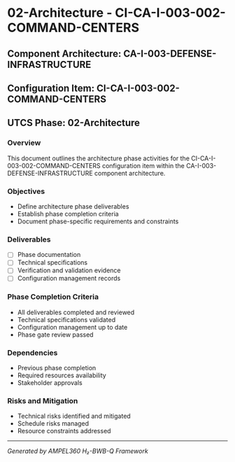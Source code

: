 # 02-Architecture - CI-CA-I-003-002-COMMAND-CENTERS

## Component Architecture: CA-I-003-DEFENSE-INFRASTRUCTURE
## Configuration Item: CI-CA-I-003-002-COMMAND-CENTERS
## UTCS Phase: 02-Architecture

### Overview
This document outlines the architecture phase activities for the CI-CA-I-003-002-COMMAND-CENTERS configuration item within the CA-I-003-DEFENSE-INFRASTRUCTURE component architecture.

### Objectives
- Define architecture phase deliverables
- Establish phase completion criteria
- Document phase-specific requirements and constraints

### Deliverables
- [ ] Phase documentation
- [ ] Technical specifications
- [ ] Verification and validation evidence
- [ ] Configuration management records

### Phase Completion Criteria
- All deliverables completed and reviewed
- Technical specifications validated
- Configuration management up to date
- Phase gate review passed

### Dependencies
- Previous phase completion
- Required resources availability
- Stakeholder approvals

### Risks and Mitigation
- Technical risks identified and mitigated
- Schedule risks managed
- Resource constraints addressed

---
*Generated by AMPEL360 H₂-BWB-Q Framework*
